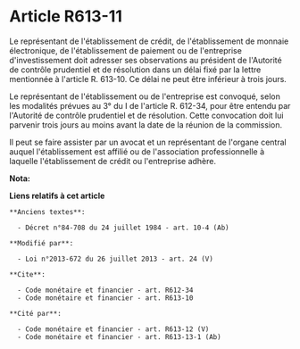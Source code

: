 # Article R613-11

Le représentant de l'établissement de crédit, de l'établissement de monnaie électronique, de l'établissement de paiement ou
de l'entreprise d'investissement doit adresser ses observations au président de l'Autorité de contrôle prudentiel et de
résolution dans un délai fixé par la lettre mentionnée à l'article R. 613-10. Ce délai ne peut être inférieur à trois jours. 

Le représentant de l'établissement ou de l'entreprise est convoqué, selon les modalités prévues au 3° du I de l'article R.
612-34, pour être entendu par l'Autorité de contrôle prudentiel et de résolution. Cette convocation doit lui parvenir trois
jours au moins avant la date de la réunion de la commission. 

Il peut se faire assister par un avocat et un représentant de l'organe central auquel l'établissement est affilié ou de
l'association professionnelle à laquelle l'établissement de crédit ou l'entreprise adhère.

**Nota:**



**Liens relatifs à cet article**

	**Anciens textes**:

	  - Décret n°84-708 du 24 juillet 1984 - art. 10-4 (Ab)

	**Modifié par**:

	  - Loi n°2013-672 du 26 juillet 2013 - art. 24 (V)

	**Cite**:

	  - Code monétaire et financier - art. R612-34
	  - Code monétaire et financier - art. R613-10

	**Cité par**:

	  - Code monétaire et financier - art. R613-12 (V)
	  - Code monétaire et financier - art. R613-13-1 (Ab)
